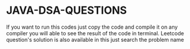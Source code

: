 # JAVA-DSA-QUESTIONS
If you want to run this codes just copy the code and compile it on any compiler you will able to see the result of the code in terminal.
Leetcode question's solution is also available in this just search the problem name
